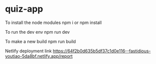 
# quiz-app

To install the node modules
npm i or npm install

To run the dev env
npm run dev

To make a new build
npm run build

Netlify deployment link
https://64f2b0d635b5df37c1d0e116--fastidious-youtiao-5da8bf.netlify.app/report
